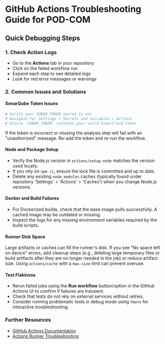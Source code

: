 # GitHub Actions Troubleshooting Guide for POD-COM

## Quick Debugging Steps

### 1. Check Action Logs
- Go to the **Actions** tab in your repository
- Click on the failed workflow run
- Expand each step to see detailed logs
- Look for red error messages or warnings

### 2. Common Issues and Solutions

#### SonarQube Token Issues
```bash
# Verify your SONAR_TOKEN secret is set
# Navigate to: Settings > Secrets and variables > Actions
# Ensure `SONAR_TOKEN` contains your valid SonarCloud token
```
If the token is incorrect or missing the analysis step will fail with an "unauthorized" message. Re-add the token and re-run the workflow.

#### Node and Package Setup
- Verify the Node.js version in `actions/setup-node` matches the version used locally.
- If you rely on `npm ci`, ensure the lock file is committed and up to date.
- Delete any existing `node_modules` caches (typically found under repository 'Settings' > 'Actions' > 'Caches') when you change Node.js versions.

#### Docker and Build Failures
- For Dockerized builds, check that the base image pulls successfully. A cached image may be outdated or missing.
- Inspect the logs for any missing environment variables required by the build scripts.

#### Runner Disk Space
Large artifacts or caches can fill the runner's disk. If you see "No space left on device" errors, add cleanup steps (e.g., deleting large temporary files or build artifacts after they are no longer needed in the job) or reduce artifact size. Using `actions/cache` with a `max-size` limit can prevent overuse.

#### Test Flakiness
- Rerun failed jobs using the **Run workflow** button/option in the GitHub Actions UI to confirm if failures are transient.
- Check that tests do not rely on external services without retries.
- Consider running problematic tests in debug mode using `tmate` for interactive troubleshooting.

### Further Resources
- [GitHub Actions Documentation](https://docs.github.com/actions)
- [Actions Runner Troubleshooting](https://github.com/actions/runner/blob/main/docs/adrs/0257-troubleshooting.md)
